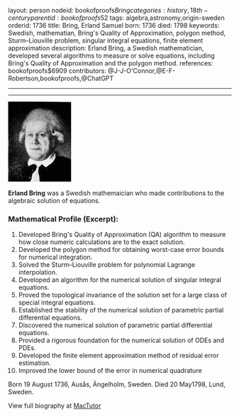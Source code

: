 layout: person
nodeid: bookofproofs$Bring
categories: history,18th-century
parentid: bookofproofs$52
tags: algebra,astronomy,origin-sweden
orderid: 1736
title: Bring, Erland Samuel
born: 1736
died: 1798
keywords: Swedish, mathematian, Bring's Quality of Approximation, polygon method, Sturm–Liouville problem, singular integral equations, finite element approximation
description: Erland Bring, a Swedish mathematician, developed several algorithms to measure or solve equations, including Bring's Quality of Approximation and the polygon method.
references: bookofproofs$6909
contributors: @J-J-O'Connor,@E-F-Robertson,bookofproofs,@ChatGPT

---



---

![Bring.jpg](https://github.com/bookofproofs/bookofproofs.github.io/blob/main/_sources/_assets/images/portraits/Bring.jpg?raw=true)

**Erland Bring** was a Swedish mathemaician who made contributions to the algebraic solution of equations.

### Mathematical Profile (Excerpt):
1. Developed Bring's Quality of Approximation (QA) algorithm to measure how close numeric calculations are to the exact solution.
2. Developed the polygon method for obtaining worst-case error bounds for numerical integration.
3. Solved the Sturm–Liouville problem for polynomial Lagrange interpolation.
4. Developed an algorithm for the numerical solution of singular integral equations.
5. Proved the topological invariance of the solution set for a large class of special integral equations.
6. Established the stability of the numerical solution of parametric partial differential equations.
7. Discovered the numerical solution of parametric partial differential equations.
8. Provided a rigorous foundation for the numerical solution of ODEs and PDEs.
9. Developed the finite element approximation method of residual error estimation.
10. Improved the lower bound of the error in numerical quadrature

Born 19 August 1736, Ausås, Ängelholm, Sweden. Died 20 May1798, Lund, Sweden.

View full biography at [MacTutor](https://mathshistory.st-andrews.ac.uk/Biographies/Bring/)
